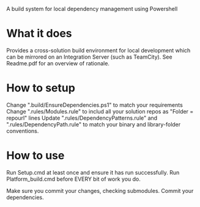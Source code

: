 A build system for local dependency management using Powershell

What it does
============
Provides a cross-solution build environment for local development which can be mirrored on an Integration Server (such as TeamCity). See Readme.pdf for an overview of rationale.

How to setup
============
Change ".build/EnsureDependencies.ps1" to match your requirements
Change ".rules/Modules.rule" to includ all your solution repos as "Folder = repourl" lines
Update ".rules/DependencyPatterns.rule" and ".rules/DependencyPath.rule" to match your binary and library-folder conventions.

How to use
==========
Run Setup.cmd at least once and ensure it has run successfully.
Run Platform_build.cmd before EVERY bit of work you do.

Make sure you commit your changes, checking submodules. Commit your dependencies.
